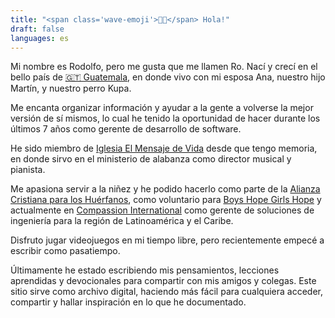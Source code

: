```yaml
---
title: "<span class='wave-emoji'>👋🏻</span> Hola!"
draft: false
languages: es
---
```


Mi nombre es Rodolfo, pero me gusta que me llamen Ro. Nací y crecí en el bello país de [🇬🇹 Guatemala](https://maps.app.goo.gl/ZNyZb2dvmCSnziVJ7), en donde vivo con mi esposa Ana, nuestro hijo Martín, y nuestro perro Kupa.

Me encanta organizar información y ayudar a la gente a volverse la mejor versión de sí mismos, lo cual he tenido la oportunidad de hacer durante los últimos 7 años como gerente de desarrollo de software.

He sido miembro de [Iglesia El Mensaje de Vida](https://www.elmensajedevida.org/) desde que tengo memoria, en donde sirvo en el ministerio de alabanza como director musical y pianista.

Me apasiona servir a la niñez y he podido hacerlo como parte de la [Alianza Cristiana para los Huérfanos](https://www.achlatam.org/), como voluntario para [Boys Hope Girls Hope](https://esperanzajuvenil.org/) y actualmente en [Compassion International](https://www.compassion.com/) como gerente de soluciones de ingeniería para la región de Latinoamérica y el Caribe.

Disfruto jugar videojuegos en mi tiempo libre, pero recientemente empecé a escribir como pasatiempo.

Últimamente he estado escribiendo mis pensamientos, lecciones aprendidas y devocionales para compartir con mis amigos y colegas. Este sitio sirve como archivo digital, haciendo más fácil para cualquiera acceder, compartir y hallar inspiración en lo que he documentado.
